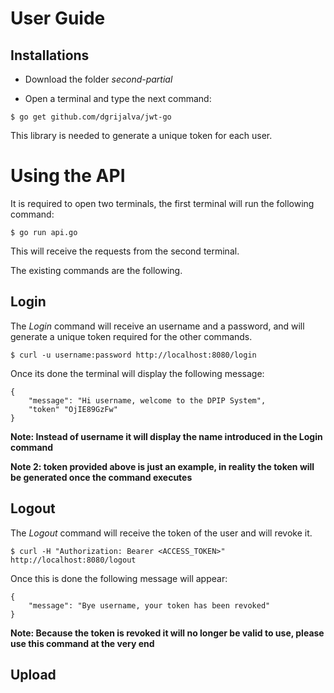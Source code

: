 User Guide
==========

## Installations

- Download the folder *second-partial*
 
- Open a terminal and type the next command:
 
```
$ go get github.com/dgrijalva/jwt-go
```

This library is needed to generate a unique token for each user.
# Using the API
It is required to open two terminals, the first terminal will run the following command:

```
$ go run api.go
```
This will receive the requests from the second terminal.

The existing commands are the following.

## Login

The *Login* command will receive an username and a password, and will generate a unique token required for the other commands.

```
$ curl -u username:password http://localhost:8080/login
```

Once its done the terminal will display the following message:

```
{
	"message": "Hi username, welcome to the DPIP System",
	"token" "OjIE89GzFw"
}
```

**Note: Instead of username it will display the name introduced in the Login command**

**Note 2: token provided above is just an example, in reality the token will be generated once the command executes**

## Logout

The *Logout* command will receive the token of the user and will revoke it.

```
$ curl -H "Authorization: Bearer <ACCESS_TOKEN>" http://localhost:8080/logout
```

Once this is done the following message will appear:

```
{
	"message": "Bye username, your token has been revoked"
}
```

**Note: Because the token is revoked it will no longer be valid to use, please use this command at the very end**

## Upload
